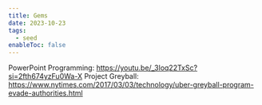 ```yaml
---
title: Gems
date: 2023-10-23
tags:
  - seed
enableToc: false
---
```

PowerPoint Programming: https://youtu.be/_3loq22TxSc?si=2fth674yzFu0Wa-X
Project Greyball: https://www.nytimes.com/2017/03/03/technology/uber-greyball-program-evade-authorities.html